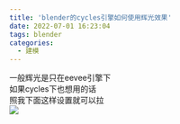 ```yaml
---
title: 'blender的cycles引擎如何使用辉光效果'
date: 2022-07-01 16:23:04
tags: blender
categories:
  - 建模
---
```

  <meta name="referrer" content="no-referrer">

一般辉光是只在eevee引擎下<br />
如果cycles下也想用的话<br />
照我下面这样设置就可以拉<br />
![](https://upload-images.jianshu.io/upload_images/20892169-b47d0c576b517b7b.png?imageMogr2/auto-orient/strip%7CimageView2/2/w/1240)
